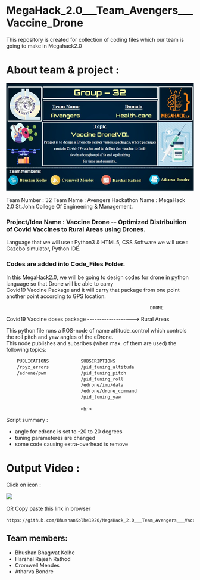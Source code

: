 # MegaHack_2.0___Team_Avengers___Vaccine_Drone
This repository is created for collection of coding files which our team is going to make in Megahack2.0 


# About team & project :

<img src ="https://github.com/BhushanKolhe1920/MegaHack_2.0___Team_Avengers___Vaccine_Drone/blob/main/Images%20%26%20presentation%20files/WhatsApp%20Image%202021-04-10%20at%2007.42.04.jpeg">


Team Number : 32
Team Name : Avengers
Hackathon Name : MegaHack 2.0   St.John College Of Engineering & Management.



### Project/Idea Name : Vaccine Drone  -- Optimized Distribuition of Covid Vaccines to Rural Areas using Drones.


Language that we will use : Python3 & HTML5, CSS
Software we will use : Gazebo simulator, Python IDE.

### Codes are added into Code_Files Folder.

In this MegaHack2.0, we will be going to design codes for drone in python language so that Drone will be able to carry 
<br> Covid19 Vaccine Package and it will carry that package from one point another point according to GPS location.

                                                          DRONE 
Covid19 Vaccine doses package                      ------------------->               Rural Areas


This python file runs a ROS-node of name attitude_control which controls the roll pitch and yaw angles of the eDrone. <br>
This node publishes and subsribes (when max. of them are used) the following topics:<br>

        PUBLICATIONS            SUBSCRIPTIONS
        /rpyz_errors            /pid_tuning_altitude
        /edrone/pwm             /pid_tuning_pitch
                                /pid_tuning_roll
                                /edrone/imu/data
                                /edrone/drone_command
                                /pid_tuning_yaw
                                
                                <br>
                                
Script summary : 
- angle for edrone is set to -20 to 20 degrees
- tuning parameteres are changed
- some code causing extra-overhead is remove


# Output Video :

Click on icon : 
<br>

<img src="https://github.com/BhushanKolhe1920/MegaHack_2.0___Team_Avengers___Vaccine_Drone/blob/main/Images%20%26%20presentation%20files/Video_Demo_Vaccine_Drone.mp4">

OR Copy paste this link in browser
```
https://github.com/BhushanKolhe1920/MegaHack_2.0___Team_Avengers___Vaccine_Drone/blob/main/Images%20%26%20presentation%20files/Video_Demo_Vaccine_Drone.mp4
```


## Team members:

- Bhushan Bhagwat Kolhe
- Harshal Rajesh Rathod
- Cromwell Mendes
- Atharva Bondre 

